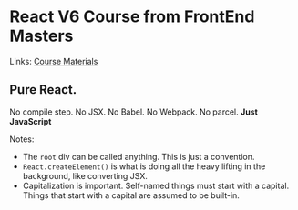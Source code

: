 # React V6 Course from FrontEnd Masters

Links:
[Course Materials](https://btholt.github.io/complete-intro-to-react-v6)

## Pure React.
No compile step. No JSX. No Babel. No Webpack. No parcel. **Just JavaScript**

Notes:
* The `root` div can be called anything. This is just a convention.
* `React.createElement()` is what is doing all the heavy lifting in the background, like converting JSX.
* Capitalization is important. Self-named things must start with a capital. Things that start with a capital are assumed to be built-in.
